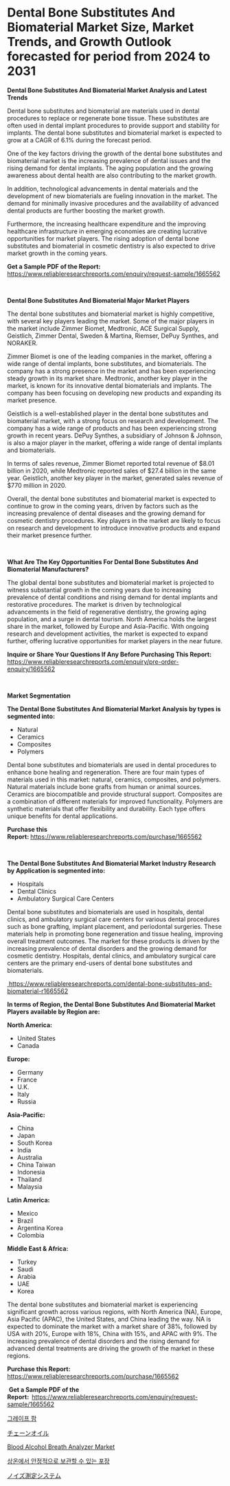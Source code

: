 <p><h1>Dental Bone Substitutes And Biomaterial Market Size, Market Trends, and Growth Outlook forecasted for period from 2024 to 2031</h1></p><p><strong>Dental Bone Substitutes And Biomaterial Market Analysis and Latest Trends</strong></p>
<p><p>Dental bone substitutes and biomaterial are materials used in dental procedures to replace or regenerate bone tissue. These substitutes are often used in dental implant procedures to provide support and stability for implants. The dental bone substitutes and biomaterial market is expected to grow at a CAGR of 6.1% during the forecast period.</p><p>One of the key factors driving the growth of the dental bone substitutes and biomaterial market is the increasing prevalence of dental issues and the rising demand for dental implants. The aging population and the growing awareness about dental health are also contributing to the market growth.</p><p>In addition, technological advancements in dental materials and the development of new biomaterials are fueling innovation in the market. The demand for minimally invasive procedures and the availability of advanced dental products are further boosting the market growth.</p><p>Furthermore, the increasing healthcare expenditure and the improving healthcare infrastructure in emerging economies are creating lucrative opportunities for market players. The rising adoption of dental bone substitutes and biomaterial in cosmetic dentistry is also expected to drive market growth in the coming years.</p></p>
<p><strong>Get a Sample PDF of the Report:&nbsp;</strong> <a href="https://www.reliableresearchreports.com/enquiry/request-sample/1665562">https://www.reliableresearchreports.com/enquiry/request-sample/1665562</a></p>
<p>&nbsp;</p>
<p><strong>Dental Bone Substitutes And Biomaterial Major Market Players</strong></p>
<p><p>The dental bone substitutes and biomaterial market is highly competitive, with several key players leading the market. Some of the major players in the market include Zimmer Biomet, Medtronic, ACE Surgical Supply, Geistlich, Zimmer Dental, Sweden & Martina, Riemser, DePuy Synthes, and NORAKER.</p><p>Zimmer Biomet is one of the leading companies in the market, offering a wide range of dental implants, bone substitutes, and biomaterials. The company has a strong presence in the market and has been experiencing steady growth in its market share. Medtronic, another key player in the market, is known for its innovative dental biomaterials and implants. The company has been focusing on developing new products and expanding its market presence.</p><p>Geistlich is a well-established player in the dental bone substitutes and biomaterial market, with a strong focus on research and development. The company has a wide range of products and has been experiencing strong growth in recent years. DePuy Synthes, a subsidiary of Johnson & Johnson, is also a major player in the market, offering a wide range of dental implants and biomaterials.</p><p>In terms of sales revenue, Zimmer Biomet reported total revenue of $8.01 billion in 2020, while Medtronic reported sales of $27.4 billion in the same year. Geistlich, another key player in the market, generated sales revenue of $770 million in 2020.</p><p>Overall, the dental bone substitutes and biomaterial market is expected to continue to grow in the coming years, driven by factors such as the increasing prevalence of dental diseases and the growing demand for cosmetic dentistry procedures. Key players in the market are likely to focus on research and development to introduce innovative products and expand their market presence further.</p></p>
<p>&nbsp;</p>
<p><strong>What Are The Key Opportunities For Dental Bone Substitutes And Biomaterial Manufacturers?</strong></p>
<p><p>The global dental bone substitutes and biomaterial market is projected to witness substantial growth in the coming years due to increasing prevalence of dental conditions and rising demand for dental implants and restorative procedures. The market is driven by technological advancements in the field of regenerative dentistry, the growing aging population, and a surge in dental tourism. North America holds the largest share in the market, followed by Europe and Asia-Pacific. With ongoing research and development activities, the market is expected to expand further, offering lucrative opportunities for market players in the near future.</p></p>
<p><strong>Inquire or Share Your Questions If Any Before Purchasing This Report:</strong> <a href="https://www.reliableresearchreports.com/enquiry/pre-order-enquiry/1665562">https://www.reliableresearchreports.com/enquiry/pre-order-enquiry/1665562</a></p>
<p>&nbsp;</p>
<p><strong>Market Segmentation</strong></p>
<p><strong>The Dental Bone Substitutes And Biomaterial Market Analysis by types is segmented into:</strong></p>
<p><ul><li>Natural</li><li>Ceramics</li><li>Composites</li><li>Polymers</li></ul></p>
<p><p>Dental bone substitutes and biomaterials are used in dental procedures to enhance bone healing and regeneration. There are four main types of materials used in this market: natural, ceramics, composites, and polymers. Natural materials include bone grafts from human or animal sources. Ceramics are biocompatible and provide structural support. Composites are a combination of different materials for improved functionality. Polymers are synthetic materials that offer flexibility and durability. Each type offers unique benefits for dental applications.</p></p>
<p><strong>Purchase this Report:&nbsp;</strong><a href="https://www.reliableresearchreports.com/purchase/1665562">https://www.reliableresearchreports.com/purchase/1665562</a></p>
<p>&nbsp;</p>
<p><strong>The Dental Bone Substitutes And Biomaterial Market Industry Research by Application is segmented into:</strong></p>
<p><ul><li>Hospitals</li><li>Dental Clinics</li><li>Ambulatory Surgical Care Centers</li></ul></p>
<p><p>Dental bone substitutes and biomaterials are used in hospitals, dental clinics, and ambulatory surgical care centers for various dental procedures such as bone grafting, implant placement, and periodontal surgeries. These materials help in promoting bone regeneration and tissue healing, improving overall treatment outcomes. The market for these products is driven by the increasing prevalence of dental disorders and the growing demand for cosmetic dentistry. Hospitals, dental clinics, and ambulatory surgical care centers are the primary end-users of dental bone substitutes and biomaterials.</p></p>
<p><a href="https://www.reliableresearchreports.com/dental-bone-substitutes-and-biomaterial-r1665562">&nbsp;https://www.reliableresearchreports.com/dental-bone-substitutes-and-biomaterial-r1665562</a></p>
<p><strong>In terms of Region, the Dental Bone Substitutes And Biomaterial Market Players available by Region are:</strong></p>
<p>
    <p> <strong> North America: </strong>
        <ul>
            <li>United States</li>
            <li>Canada</li>
        </ul>
        </p> 
    <p> <strong> Europe: </strong>
        <ul>
            <li>Germany</li>
            <li>France</li>
            <li>U.K.</li>
            <li>Italy</li>
            <li>Russia</li>
        </ul>
        </p> 
    <p> <strong> Asia-Pacific: </strong>
        <ul>
            <li>China</li>
            <li>Japan</li>
            <li>South Korea</li>
            <li>India</li>
            <li>Australia</li>
            <li>China Taiwan</li>
            <li>Indonesia</li>
            <li>Thailand</li>
            <li>Malaysia</li>
        </ul>
        </p> 
    <p> <strong> Latin America: </strong>
        <ul>
            <li>Mexico</li>
            <li>Brazil</li>
            <li>Argentina Korea</li>
            <li>Colombia</li>
        </ul>
        </p> 
    <p> <strong> Middle East & Africa: </strong>
        <ul>
            <li>Turkey</li>
            <li>Saudi</li>
            <li>Arabia</li>
            <li>UAE</li>
            <li>Korea</li>
        </ul>
    </p>
    </p>
<p><p>The dental bone substitutes and biomaterial market is experiencing significant growth across various regions, with North America (NA), Europe, Asia Pacific (APAC), the United States, and China leading the way. NA is expected to dominate the market with a market share of 38%, followed by USA with 20%, Europe with 18%, China with 15%, and APAC with 9%. The increasing prevalence of dental disorders and the rising demand for advanced dental treatments are driving the growth of the market in these regions.</p></p>
<p><strong>Purchase this Report: </strong><a href="https://www.reliableresearchreports.com/purchase/1665562">https://www.reliableresearchreports.com/purchase/1665562</a></p>
<p>&nbsp;<strong>Get a Sample PDF of the Report:&nbsp;&nbsp;</strong><a href="https://www.reliableresearchreports.com/enquiry/request-sample/1665562">https://www.reliableresearchreports.com/enquiry/request-sample/1665562</a></p>
<p><strong></strong></p>
<p><p><a href="https://medium.com/@raymondietrich7892023/%ED%8F%AC%EB%8F%84-%EB%86%8D%EC%9E%A5-%EC%8B%9C%EC%9E%A5-%EA%B2%BD%EC%9F%81-%EB%B6%84%EC%84%9D-%EC%8B%9C%EC%9E%A5-%ED%8A%B8%EB%A0%8C%EB%93%9C-%EB%B0%8F-2031%EB%85%84%EA%B9%8C%EC%A7%80%EC%9D%98-%EC%98%88%EC%B8%A1-1521446911b8">그레이프 팜</a></p><p><a href="https://medium.com/@skyleridges76856/%E3%83%81%E3%82%A7%E3%83%BC%E3%83%B3%E3%82%AA%E3%82%A4%E3%83%AB%E5%B8%82%E5%A0%B4%E8%AA%BF%E6%9F%BB%E3%83%AC%E3%83%9D%E3%83%BC%E3%83%88-%E3%81%9D%E3%81%AE%E6%AD%B4%E5%8F%B2%E3%81%A82031%E5%B9%B4%E3%81%BE%E3%81%A7%E3%81%AE%E4%BA%88%E6%B8%AC-644b4ff88124">チェーンオイル</a></p><p><a href="https://medium.com/@joanne.alsop6545/blood-alcohol-breath-analyzer-market-share-evolution-and-market-growth-trends-2024-2031-736535c3966a">Blood Alcohol Breath Analyzer Market</a></p><p><a href="https://medium.com/@hulk678678/on-the-example-of-a-sentence-%EC%84%A0%EB%B0%98-%EC%8A%A4%ED%86%A0%EC%96%B4-%ED%8F%AC%EC%9E%A5-%EC%8B%9C%EC%9E%A5-%EC%A0%90%EC%9C%A0%EC%9C%A8-%EC%A7%84%ED%99%94-%EB%B0%8F-%EC%8B%9C%EC%9E%A5-%EC%84%B1%EC%9E%A5-%EC%B6%94%EC%84%B8-2024-2031-d9c0d98d1e1b">상온에서 안정적으로 보관할 수 있는 포장</a></p><p><a href="https://medium.com/@amehdzmay/%E3%83%8E%E3%82%A4%E3%82%BA%E8%A8%88%E6%B8%AC%E3%82%B7%E3%82%B9%E3%83%86%E3%83%A0%E5%B8%82%E5%A0%B4%E3%81%AF-%E5%B8%82%E5%A0%B4%E3%82%B7%E3%82%A7%E3%82%A2-%E3%82%B5%E3%82%A4%E3%82%BA-%E3%81%8A%E3%82%88%E3%81%B32031%E5%B9%B4%E3%81%BE%E3%81%A7%E3%81%AE%E4%BA%88%E6%B8%AC%E3%81%AB%E7%84%A6%E7%82%B9%E3%82%92%E5%BD%93%E3%81%A6%E3%81%A6%E3%81%84%E3%81%BE%E3%81%99-c3066a3e79ae">ノイズ測定システム</a></p></p>